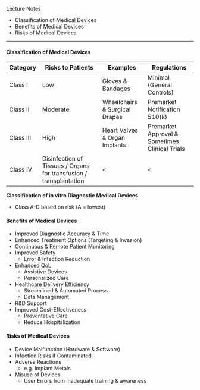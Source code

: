 Lecture Notes

- Classification of Medical Devices
- Benefits of Medical Devices
- Risks of Medical Devices

---
#### **Classification of Medical Devices**
| Category  | Risks to Patients                                                  | Examples                      | Regulations                                    |
| --------- | ------------------------------------------------------------------ | ----------------------------- | ---------------------------------------------- |
| Class I   | Low                                                                | Gloves & Bandages             | Minimal (General Controls)                     |
| Class II  | Moderate                                                           | Wheelchairs & Surgical Drapes | Premarket Notification 510(k)                  |
| Class III | High                                                               | Heart Valves & Organ Implants | Premarket Approval & Sometimes Clinical Trials |
| Class IV  | Disinfection of Tissues / Organs for transfusion / transplantation | <                             | <                                              |

**Classification of in vitro Diagnostic Medical Devices**
- Class A-D based on risk (A = lowest)


#### **Benefits of Medical Devices**
- Improved Diagnostic Accuracy & Time
- Enhanced Treatment Options (Targeting & Invasion)
- Continuous & Remote Patient Monitoring
- Improved Safety
	- Error & Infection Reduction
- Enhanced QoL
	- Assistive Devices
	- Personalized Care
- Healthcare Delivery Efficiency
	- Streamlined & Automated Process
	- Data Management
- R&D Support
- Improved Cost-Effectiveness
	- Preventative Care
	- Reduce Hospitalization


#### **Risks of Medical Devices**
- Device Malfunction (Hardware & Software)
- Infection Risks if Contaminated
- Adverse Reactions
	- e.g. Implant Metals
- Misuse of Devices
	- User Errors from inadequate training & awareness